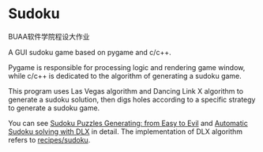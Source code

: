 # Sudoku

BUAA软件学院程设大作业 <br>

A GUI sudoku game based on pygame and c/c++.

Pygame is responsible for processing logic and rendering game window, while c/c++ is dedicated to the algorithm of generating a sudoku game.

This program uses Las Vegas algorithm and Dancing Link X algorithm to generate a sudoku solution, then digs holes according 
to a specific strategy to generate a sudoku game.

You can see [Sudoku 
Puzzles Generating: from Easy to Evil](http://zhangroup.aporc.org/images/files/Paper_3485.pdf) and [Automatic Sudoku solving
 with DLX](https://code.google.com/archive/p/narorumo/wikis/SudokuDLX.wiki) in detail. The implementation of DLX algorithm 
 refers to [recipes/sudoku](https://github.com/chenshuo/recipes/tree/master/sudoku).